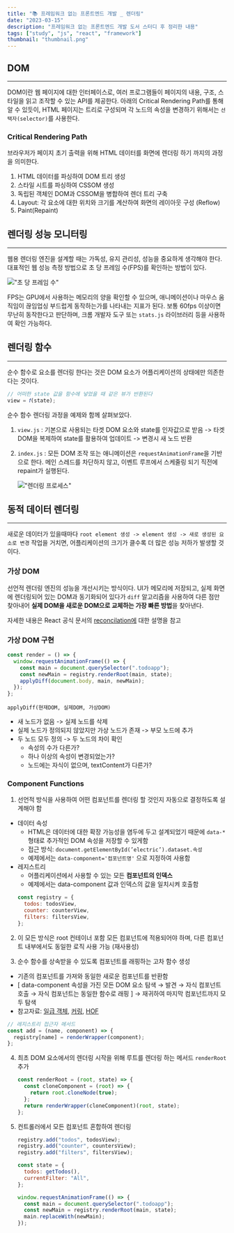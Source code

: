 ```yaml
---
title: "📚 프레임워크 없는 프론트엔드 개발 _ 렌더링"
date: "2023-03-15"
description: "프레임워크 없는 프론트엔드 개발 도서 스터디 후 정리한 내용"
tags: ["study", "js", "react", "framework"]
thumbnail: "thumbnail.png"
---
```


## DOM

---

DOM이란 웹 페이지에 대한 인터페이스로, 여러 프로그램들이 페이지의 내용, 구조, 스타일을 읽고 조작할 수 있는 API를 제공한다. 아래의 Critical Rendering Path를 통해 알 수 있듯이, HTML 페이지는 트리로 구성되며 각 노드의 속성을 변경하기 위해서는 `선택자(selector)`를 사용한다.

### Critical Rendering Path

브라우저가 페이지 초기 출력을 위해 HTML 데이터를 화면에 렌더링 하기 까지의 과정을 의미한다.

1. HTML 데이터를 파싱하여 DOM 트리 생성
2. 스타일 시트를 파싱하여 CSSOM 생성
3. 독립된 객체인 DOM과 CSSOM을 병합하여 렌더 트리 구축
4. Layout: 각 요소에 대한 위치와 크기를 계산하여 화면의 레이아웃 구성 (Reflow)
5. Paint(Repaint)

## 렌더링 성능 모니터링

---

웹용 렌더링 엔진을 설계할 때는 가독성, 유지 관리성, 성능을 중요하게 생각해야 한다.
대표적인 웹 성능 측정 방법으로 초 당 프레임 수(FPS)를 확인하는 방법이 있다.

!["초 당 프레임 수"](/images/posts/frameworkless_frontend_2/fps.png)

FPS는 GPU에서 사용하는 메모리의 양을 확인할 수 있으며, 애니메이션이나 마우스 움직임이 끊임업싱 부드럽게 동작하는가를 나타내는 지표가 된다. 보통 60fps 이상이면 무난히 동작한다고 판단하며, 크롬 개발자 도구 또는 `stats.js` 라이브러리 등을 사용하여 확인 가능하다.

## 렌더링 함수

---

순수 함수로 요소를 렌더링 한다는 것은 DOM 요소가 어플리케이션의 상태에만 의존한다는 것이다.

```js
// 어떠한 state 값을 함수에 넣었을 때 같은 뷰가 반환된다
view = 𝑓(state);
```

순수 함수 렌더링 과정을 예제와 함께 살펴보았다.

1. `view.js` :
   기본으로 사용되는 타겟 DOM 요소와 state를 인자값으로 받음 -> 타겟 DOM을 복제하여 state를 활용하여 업데이트 -> 변경시 새 노드 반환

2. `index.js` :
   모든 DOM 조작 또는 애니메이션은 `requestAnimationFrame`을 기반으로 한다. 메인 스레드를 차단하지 않고, 이벤트 루프에서 스케줄링 되기 직전에 repaint가 실행된다.

   !["렌더링 프로세스"](/images/posts/frameworkless_frontend_2/rendering.png)

## 동적 데이터 렌더링

---

새로운 데이터가 있을때마다 `root element 생성 -> element 생성 -> 새로 생성된 요소로 변경` 작업을 거치면, 어플리케이션의 크기가 클수록 더 많은 성능 저하가 발생할 것이다.

### 가상 DOM

선언적 렌더링 엔진의 성능을 개선시키는 방식이다.
UI가 메모리에 저장되고, 실제 화면에 렌더링되어 있는 DOM과 동기화되어 있다가 `diff` 알고리즘을 사용하여 다른 점만 찾아내어 **실제 DOM을 새로운 DOM으로 교체하는 가장 빠른 방법**을 찾아낸다.

자세한 내용은 React 공식 문서의 [reconcilation에](https://ko.reactjs.org/docs/reconciliation.html) 대한 설명을 참고

### 가상 DOM 구현

```js
const render = () => {
  window.requestAnimationFrame(() => {
    const main = document.querySelector(".todoapp");
    const newMain = registry.renderRoot(main, state);
    applyDiff(document.body, main, newMain);
  });
};
```

`applyDiff(현재DOM, 실제DOM, 가상DOM)`

- 새 노드가 없음 -> 실제 노드를 삭제
- 실제 노드가 정의되지 않았지만 가상 노드가 존재 -> 부모 노드에 추가
- 두 노드 모두 정의 -> 두 노드의 차이 확인
  - 속성의 수가 다른가?
  - 하나 이상의 속성이 변경되었는가?
  - 노드에는 자식이 없으며, textContent가 다른가?

### Component Functions

1. 선언적 방식을 사용하여 어떤 컴포넌트를 렌더링 할 것인지 자동으로 결정하도록 설계해야 함

- 데이터 속성
  - HTML은 데이터에 대한 확장 가능성을 염두에 두고 설계되었기 때문에 `data-*` 형태로 추가적인 DOM 속성을 저장할 수 있게함
  - 접근 방식: `document.getElementById(’electric’).dataset.속성`
  - 예제에서는 `data-component='컴포넌트명'` 으로 지정하여 사용함
- 레지스트리
  - 어플리케이션에서 사용할 수 있는 모든 **컴포넌트의 인덱스**
  - 예제에서는 data-component 값과 인덱스의 값을 일치시켜 호출함
  ```js
  const registry = {
    todos: todosView,
    counter: counterView,
    filters: filtersView,
  };
  ```

2. 이 모든 방식은 root 컨테이너 포함 모든 컴포넌트에 적용되어야 하며, 다른 컴포넌트 내부에서도 동일한 로직 사용 가능 (재사용성)

3. 순수 함수를 상속받을 수 있도록 컴포넌트를 래핑하는 고차 함수 생성

- 기존의 컴포넌트를 가져와 동일한 새로운 컴포넌트를 반환함
- [ data-component 속성을 가진 모든 DOM 요소 탐색 → 발견 → 자식 컴포넌트 호출 → 자식 컴포넌트는 동일한 함수로 래핑 ] → 재귀하여 마지막 컴포넌트까지 모두 탐색
- 참고자료: [일급 객체](https://ko.wikipedia.org/wiki%EC%9D%BC%EA%B8%89_%EA%B0%9D%EC%B2%B4), [커링](https://ko.javascript.info/currying-partials), [HOF](https://ko.wikipedia.org/wiki/%EA%B3%A0%EC%B0%A8_%ED%95%A8%EC%88%98)

```js
// 레지스트리 접근자 메서드
const add = (name, component) => {
  registry[name] = renderWrapper(component);
};
```

4. 최초 DOM 요소에서의 렌더링 시작을 위해 루트를 렌더링 하는 메서드 `renderRoot` 추가

   ```jsx
   const renderRoot = (root, state) => {
     const cloneComponent = (root) => {
       return root.cloneNode(true);
     };
     return renderWrapper(cloneComponent)(root, state);
   };
   ```

5. 컨트롤러에서 모든 컴포넌트 혼합하여 렌더링

   ```jsx
   registry.add("todos", todosView);
   registry.add("counter", countersView);
   registry.add("filters", filtersView);

   const state = {
     todos: getTodos(),
     currentFilter: "All",
   };

   window.requestAnimationFrame(() => {
     const main = document.querySelector(".todoapp");
     const newMain = registry.renderRoot(main, state);
     main.replaceWith(newMain);
   });
   ```
